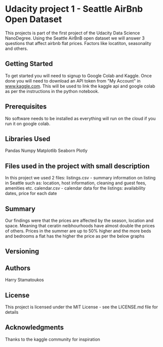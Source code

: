 <h1><b> Udacity project 1 - Seattle AirBnb Open Dataset </b></h1>

This projects is part of the first project of the Udacity Data Science NanoDegree. 
Using the Seattle AirBnB open dataset we will answer 3 questions that affect airbnb flat prices. Factors like locatiton, seasonality and others.


<h2><b>Getting Started</b></h2>

To get started you will need to signup to Google Colab and Kaggle. Once done you will need to download an API token from "My Account" in www.kaggle.com.
This will be used to link the kaggle api and google colab as per the instructions in the python notebook. 

<h2><b>Prerequisites</b></h2>

No software needs to be installed as everything will run on the cloud if you run it on google colab.

<h2><b>Libraries Used</b></h2>

Pandas
Numpy 
Matplotlib
Seaborn
Plotly

<h2><b>Files used in the project with small description</b></h2>


In this project we used 2 files:
listings.csv - summary information on listing in Seattle such as: location, host information, cleaning and guest fees, amenities etc.
calendar.csv - calendar data for the listings: availability dates, price for each date

<h2><b>Summary </b></h2>

Our findings were that the prices are affected by the season, location and space. Meaning that ceratin neibhourhoods have almost double the prices of others. Prices in the summer are up to 50% higher and the more beds and bedrooms a flat has the higher the price as per the below graphs



<h2><b>Versioning</b></h2>


<h2><b>Authors</b></h2>

Harry Stamatoukos 

<h2><b>License</b></h2>

This project is licensed under the MIT License - see the LICENSE.md file for details

<h2><b>Acknowledgments</b></h2>

Thanks to the kaggle community for inspiration 
